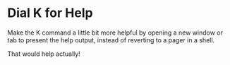 # Dial K for Help

Make the K command a little bit more helpful by opening a new window or tab to
present the help output, instead of reverting to a pager in a shell.

That would help actually!
